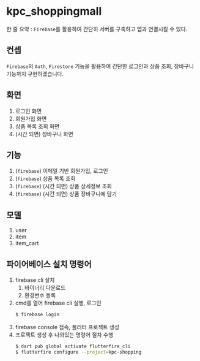 # kpc_shoppingmall

한 줄 요약 : `Firebase`를 활용하여 간단히 서버를 구축하고 앱과 연결시킬 수 있다.

## 컨셉

`Firebase`의 `Auth`, `Firestore` 기능을 활용하여 간단한 로그인과 상품 조회, 장바구니 기능까지 구현하겠습니다.

## 화면

1. 로그인 화면
2. 회원가입 화면
3. 상품 목록 조회 화면
4. (시간 되면) 장바구니 화면

## 기능

1. (`firebase`) 이메일 기반 회원가입, 로그인
2. (`firebase`) 상품 목록 조회
3. (`firebase`) (시간 되면) 상품 상세정보 조회
4. (`firebase`) (시간 되면) 상품 장바구니에 담기

## 모델

1. user
2. item
3. item_cart

## 파이어베이스 설치 명령어

1. firebase cli 설치
   1. 바이너리 다운로드
   2. 환경변수 등록
2. cmd를 열어 firebase cli 실행, 로그인
   ```bash
   $ firebase login
   ```
3. firebase console 접속, 플러터 프로젝트 생성
4. 프로젝트 생성 후 나와있는 명령어 절차 수행
    ```bash
    $ dart pub global activate flutterfire_cli
    $ flutterfire configure --project=kpc-shopping
    ```